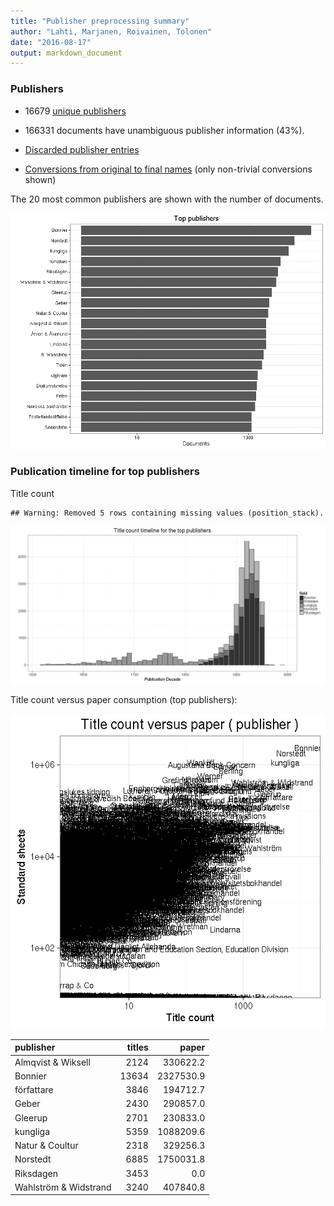 ```yaml
---
title: "Publisher preprocessing summary"
author: "Lahti, Marjanen, Roivainen, Tolonen"
date: "2016-08-17"
output: markdown_document
---
```



### Publishers

 * 16679 [unique publishers](output.tables/publisher_accepted.csv)

 * 166331 documents have unambiguous publisher information (43%). 

 * [Discarded publisher entries](output.tables/publisher_discarded.csv)

 * [Conversions from original to final names](output.tables/publisher_conversion_nontrivial.csv) (only non-trivial conversions shown)


The 20 most common publishers are shown with the number of documents. 

![plot of chunk summarypublisher2](figure/summarypublisher2-1.png)

### Publication timeline for top publishers

Title count


```
## Warning: Removed 5 rows containing missing values (position_stack).
```

![plot of chunk summaryTop10pubtimeline](figure/summaryTop10pubtimeline-1.png)



Title count versus paper consumption (top publishers):

![plot of chunk publishertitlespapers](figure/publishertitlespapers-1.png)

|publisher             | titles|     paper|
|:---------------------|------:|---------:|
|Almqvist & Wiksell    |   2124|  330622.2|
|Bonnier               |  13634| 2327530.9|
|författare            |   3846|  194712.7|
|Geber                 |   2430|  290857.0|
|Gleerup               |   2701|  230833.0|
|kungliga              |   5359| 1088209.6|
|Natur & Coultur       |   2318|  329256.3|
|Norstedt              |   6885| 1750031.8|
|Riksdagen             |   3453|       0.0|
|Wahlström & Widstrand |   3240|  407840.8|


